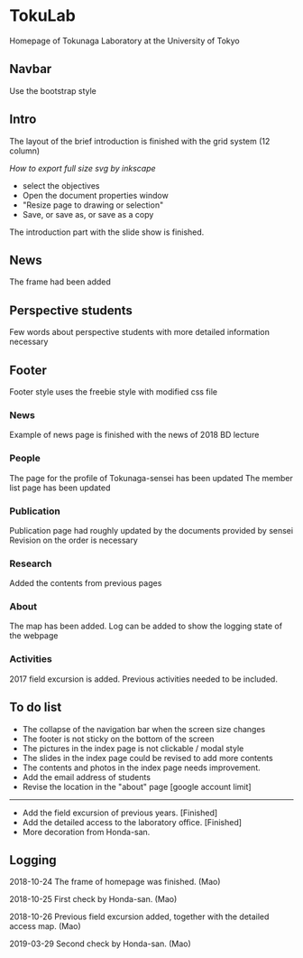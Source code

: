 # TokuLab #

<!--
Author: Mao Ouyang
Date:   2018-01-26
Email:  einooumo@hotmail.com
-->

Homepage of Tokunaga Laboratory at the University of Tokyo

## Navbar ##

Use the bootstrap style

## Intro ##

The layout of the brief introduction is finished with the grid system (12 column)

_How to export full size svg by inkscape_
+ select the objectives
+ Open the document properties window
+ "Resize page to drawing or selection"
+ Save, or save as, or save as a copy

The introduction part with the slide show is finished. 

## News ##

The frame had been added

## Perspective students ##

Few words about perspective students with more detailed information necessary

## Footer ##

Footer style uses the freebie style with modified css file


### News ###

Example of news page is finished with the news of 2018 BD lecture

### People ###

The page for the profile of Tokunaga-sensei has been updated
The member list page has been updated

### Publication  ###

Publication page had roughly updated by the documents provided by sensei
Revision on the order is necessary

### Research  ###

Added the contents from previous pages

### About  ###

The map has been added. 
Log can be added to show the logging state of the webpage

### Activities ###

2017 field excursion is added.
Previous activities needed to be included.

## To do list ##

- The collapse of the navigation bar when the screen size changes
- The footer is not sticky on the bottom of the screen
- The pictures in the index page is not clickable / modal style
- The slides in the index page could be revised to add more contents
- The contents and photos in the index page needs improvement.
- Add the email address of students
- Revise the location in the "about" page [google account limit]
- ------
- Add the field excursion of previous years. [Finished]
- Add the detailed access to the laboratory office. [Finished]
- More decoration from Honda-san. 

## Logging  ##

2018-10-24    The frame of homepage was finished. (Mao)

2018-10-25    First check by Honda-san. (Mao)

2018-10-26    Previous field excursion added, together with the detailed access map. (Mao)

2019-03-29    Second check by Honda-san. (Mao)
